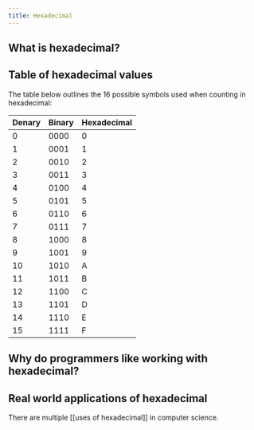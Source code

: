 ```yaml
---
title: Hexadecimal
---
```


## What is hexadecimal?

## Table of hexadecimal values

The table below outlines the 16 possible symbols used when counting in hexadecimal:

| Denary | Binary | Hexadecimal |
|--------------|--------------|-------------------|
| 0 | 0000 | 0 |
| 1 | 0001 | 1 |
| 2 | 0010 | 2 |
| 3 | 0011 | 3 |
| 4 | 0100 | 4 |
| 5 | 0101 | 5 |
| 6 | 0110 | 6 |
| 7 | 0111 | 7 |
| 8 | 1000 | 8 |
| 9 | 1001 | 9 |
| 10 | 1010 | A |
| 11 | 1011 | B |
| 12 | 1100 | C |
| 13 | 1101 | D |
| 14 | 1110 | E |
| 15 | 1111 | F |

## Why do programmers like working with hexadecimal?

## Real world applications of hexadecimal

There are multiple [[uses of hexadecimal]] in computer science.